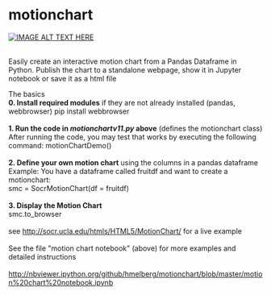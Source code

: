 # motionchart
[![IMAGE ALT TEXT HERE](http://img.youtube.com/vi/https://youtu.be/JkpbY08swyA/0.jpg)](http://www.youtube.com/watch?v=https://youtu.be/JkpbY08swyA)

<BR>
Easily create an interactive motion chart from a Pandas Dataframe in Python. Publish the chart to a standalone webpage, show it in Jupyter notebook or save it as a html file
<BR>

The basics<BR>
**0. Install required modules** if they are not already installed (pandas, webbrowser)
pip install webbrowser
<BR><BR>
**1. Run the code in _motionchartv11.py_ above** (defines the motionchart class)<BR>
After running the code, you may test that works by executing the following command: motionChartDemo() 
<BR><BR>
**2. Define your own motion chart** using the columns in a pandas dataframe<BR>
Example: You have a dataframe called fruitdf and want to create a motionchart:
<BR>
smc = SocrMotionChart(df = fruitdf)
<BR><BR>
**3. Display the Motion Chart**<BR>
smc.to_browser
<BR><BR>
see http://socr.ucla.edu/htmls/HTML5/MotionChart/ for a live example
<BR><BR>
See the file "motion chart notebook" (above) for more examples and detailed instructions
<BR><BR>
http://nbviewer.ipython.org/github/hmelberg/motionchart/blob/master/motion%20chart%20notebook.ipynb
